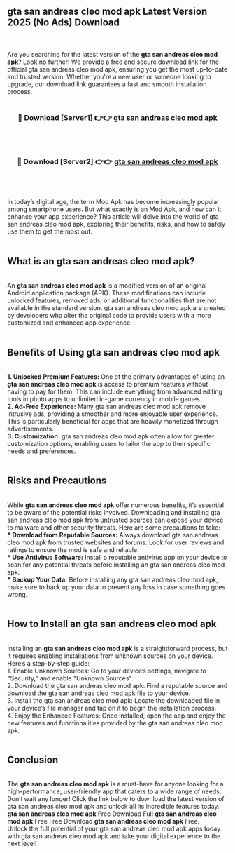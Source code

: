 ## gta san andreas cleo mod apk Latest Version 2025 (No Ads) Download
<br><br>
Are you searching for the latest version of the <strong>gta san andreas cleo mod apk</strong>? Look no further! We provide a free and secure download link for the official gta san andreas cleo mod apk, ensuring you get the most up-to-date and trusted version. Whether you're a new user or someone looking to upgrade, our download link guarantees a fast and smooth installation process.
<br>
<br>
<div align="center">
<h3>🔴 Download [Server1] 👉👉 <a href="https://modyolo.store/gta_san_andreas_cleo_mod_apk">gta san andreas cleo mod apk</a></h3><br>
<br>
<h3>🔴 Download [Server2] 👉👉 <a href="https://modyolo.store/gta_san_andreas_cleo_mod_apk">gta san andreas cleo mod apk</a></h3><br>
</div>
<br>
<br>
In today’s digital age, the term Mod Apk has become increasingly popular among smartphone users. But what exactly is an Mod Apk, and how can it enhance your app experience? This article will delve into the world of gta san andreas cleo mod apk, exploring their benefits, risks, and how to safely use them to get the most out.
<br>
<br>
<h2>What is an gta san andreas cleo mod apk?</h2>
<br>
An <strong>gta san andreas cleo mod apk</strong> is a modified version of an original Android application package (APK). These modifications can include unlocked features, removed ads, or additional functionalities that are not available in the standard version. gta san andreas cleo mod apk are created by developers who alter the original code to provide users with a more customized and enhanced app experience.
<br>
<br>
<h2>Benefits of Using gta san andreas cleo mod apk</h2>
<br>
<strong> 1. Unlocked Premium Features:</strong> One of the primary advantages of using an <strong>gta san andreas cleo mod apk</strong> is access to premium features without having to pay for them. This can include everything from advanced editing tools in photo apps to unlimited in-game currency in mobile games.
<br>
<strong> 2. Ad-Free Experience:</strong> Many gta san andreas cleo mod apk remove intrusive ads, providing a smoother and more enjoyable user experience. This is particularly beneficial for apps that are heavily monetized through advertisements.
<br>
<strong> 3. Customization:</strong> gta san andreas cleo mod apk often allow for greater customization options, enabling users to tailor the app to their specific needs and preferences.
<br>
<br>
<h2>Risks and Precautions</h2>
<br>
While <strong>gta san andreas cleo mod apk</strong> offer numerous benefits, it’s essential to be aware of the potential risks involved. Downloading and installing gta san andreas cleo mod apk from untrusted sources can expose your device to malware and other security threats. Here are some precautions to take:
<br>
<strong> * Download from Reputable Sources:</strong> Always download gta san andreas cleo mod apk from trusted websites and forums. Look for user reviews and ratings to ensure the mod is safe and reliable.
<br>
<strong> * Use Antivirus Software:</strong> Install a reputable antivirus app on your device to scan for any potential threats before installing an gta san andreas cleo mod apk.
<br>
<strong> * Backup Your Data:</strong> Before installing any gta san andreas cleo mod apk, make sure to back up your data to prevent any loss in case something goes wrong.
<br>
<br>
<h2>How to Install an gta san andreas cleo mod apk</h2>
<br>
Installing an <strong>gta san andreas cleo mod apk</strong> is a straightforward process, but it requires enabling installations from unknown sources on your device. Here’s a step-by-step guide:
<br>
 1. Enable Unknown Sources: Go to your device’s settings, navigate to "Security," and enable "Unknown Sources".
<br>
 2. Download the gta san andreas cleo mod apk: Find a reputable source and download the gta san andreas cleo mod apk file to your device.
<br>
 3. Install the gta san andreas cleo mod apk: Locate the downloaded file in your device’s file manager and tap on it to begin the installation process.
<br>
 4. Enjoy the Enhanced Features: Once installed, open the app and enjoy the new features and functionalities provided by the gta san andreas cleo mod apk.
<br>
<br>
<h2><strong>Conclusion</strong></h2>
<br>
The <strong>gta san andreas cleo mod apk</strong> is a must-have for anyone looking for a high-performance, user-friendly app that caters to a wide range of needs. Don’t wait any longer! Click the link below to download the latest version of gta san andreas cleo mod apk and unlock all its incredible features today.
<br>
<strong>gta san andreas cleo mod apk</strong> Free Download Full <strong>gta san andreas cleo mod apk</strong> Free Free Download <strong>gta san andreas cleo mod apk</strong> Free.
<br>
Unlock the full potential of your gta san andreas cleo mod apk apps today with gta san andreas cleo mod apk and take your digital experience to the next level!

